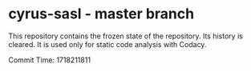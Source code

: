 # cyrus-sasl - master branch

This repository contains the frozen state of the repository.
Its history is cleared. It is used only for static code
analysis with Codacy.

Commit Time: 1718211811